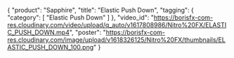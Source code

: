 {
   "product": "Sapphire",
   "title": "Elastic Push Down",
   "tagging": {
   "category": [
      "Elastic Push Down"
    ]
   },
   "video_id": "https://borisfx-com-res.cloudinary.com/video/upload/q_auto/v1617808986/Nitro%20FX/ELASTIC_PUSH_DOWN.mp4",
   "poster": "https://borisfx-com-res.cloudinary.com/image/upload/v1618326125/Nitro%20FX/thumbnails/ELASTIC_PUSH_DOWN_100.png"
}
